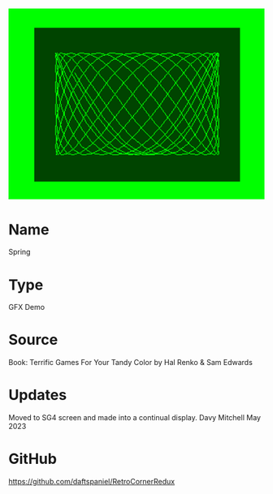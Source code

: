 ![Spring](screenshot.png)

# Name
Spring

# Type
GFX Demo

# Source
Book: Terrific Games For Your Tandy Color by Hal Renko & Sam Edwards

# Updates
Moved to SG4 screen and made into a continual display.
Davy Mitchell May 2023

# GitHub

https://github.com/daftspaniel/RetroCornerRedux
